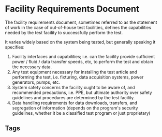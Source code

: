 # Facility Requirements Document

The facility requirements document, sometimes referred to as the statement of work in the case of out-of-house test facilities, defines the capabilities needed by the test facility to successfully perform the test.  

It varies widely based on the system being tested, but generally speaking it specifies:  
1. Facility interfaces and capabilities; i.e. can the facility provide sufficient power / fluid / data transfer speeds, etc, to perform the test and obtain the necessary data.  
2. Any test equipment necessary for installing the test article and performing the test, i.e. fixturing, data acquisition systems, power generators, pumps, etc.  
3. System safety concerns the facility ought to be aware of, and recommended precautions, i.e. PPE, but ultimate authority over safety guidelines and procedures are determined by the test facility.  
4. Data handling requirements for data downloads, transfers, and segregation of information (depends on the program's security guidelines, whether it be a classified test program or just proprietary)  

## Tags
